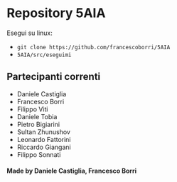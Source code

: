 # Repository 5AIA
Esegui su linux:
- `git clone https://github.com/francescoborri/5AIA`
- `5AIA/src/eseguimi`

## Partecipanti correnti
- Daniele Castiglia
- Francesco Borri
- Filippo Viti
- Daniele Tobia
- Pietro Bigiarini
- Sultan Zhunushov
- Leonardo Fattorini
- Riccardo Giangani
- Filippo Sonnati

#### Made by Daniele Castiglia, Francesco Borri
